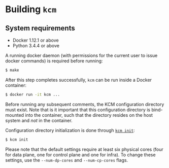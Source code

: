 <!--
Copyright (c) 2017 Intel Corporation

Licensed under the Apache License, Version 2.0 (the "License");
you may not use this file except in compliance with the License.
You may obtain a copy of the License at

     http://www.apache.org/licenses/LICENSE-2.0

Unless required by applicable law or agreed to in writing, software
distributed under the License is distributed on an "AS IS" BASIS,
WITHOUT WARRANTIES OR CONDITIONS OF ANY KIND, either express or implied.
See the License for the specific language governing permissions and
limitations under the License.
-->

# Building `kcm`

## System requirements

 - Docker 1.12.1 or above
 - Python 3.4.4 or above

A running docker daemon (with permissions for the current user to issue docker
commands) is required before running:

```bash
$ make
```

After this step completes successfully, `kcm` can be run inside a Docker
container:

```bash
$ docker run -it kcm ...
```

Before running any subsequent comments, the KCM configuration directory must
exist. Note that is it important that this configuration directory is
bind-mounted into the container, such that the directory resides on the host
system and _not_ in the container.

Configuration directory initialization is done through
[`kcm init`][doc-init]:

```bash
$ kcm init
```

Please note that the default settings require at least six physical cores
(four for data plane, one for control plane and one for infra).
To change these settings, use the `--num-dp-cores` and `--num-cp-cores` flags.

[doc-init]: cli.md#kcm-init
